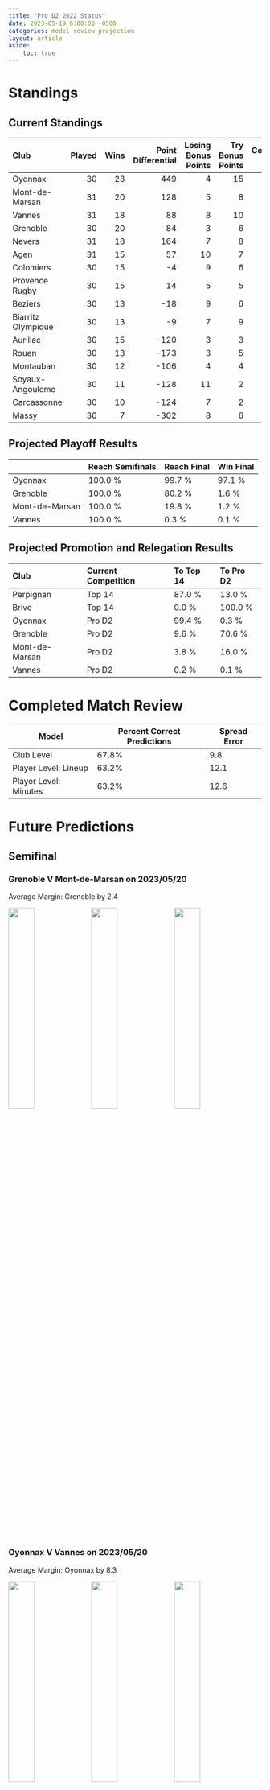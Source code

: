 ```yaml
---  
title: "Pro D2 2022 Status"  
date: 2023-05-19 6:00:00 -0500  
categories: model review projection  
layout: article  
aside:  
    toc: true  
---
```

# Standings

## Current Standings


| Club               |   Played |   Wins |   Point Differential |   Losing Bonus Points |   Try Bonus Points |   Competition Points |
|:-------------------|---------:|-------:|---------------------:|----------------------:|-------------------:|---------------------:|
| Oyonnax            |       30 |     23 |                  449 |                     4 |                 15 |                  113 |
| Mont-de-Marsan     |       31 |     20 |                  128 |                     5 |                  8 |                   93 |
| Vannes             |       31 |     18 |                   88 |                     8 |                 10 |                   92 |
| Grenoble           |       30 |     20 |                   84 |                     3 |                  6 |                   91 |
| Nevers             |       31 |     18 |                  164 |                     7 |                  8 |                   89 |
| Agen               |       31 |     15 |                   57 |                    10 |                  7 |                   79 |
| Colomiers          |       30 |     15 |                   -4 |                     9 |                  6 |                   75 |
| Provence Rugby     |       30 |     15 |                   14 |                     5 |                  5 |                   70 |
| Beziers            |       30 |     13 |                  -18 |                     9 |                  6 |                   69 |
| Biarritz Olympique |       30 |     13 |                   -9 |                     7 |                  9 |                   68 |
| Aurillac           |       30 |     15 |                 -120 |                     3 |                  3 |                   66 |
| Rouen              |       30 |     13 |                 -173 |                     3 |                  5 |                   60 |
| Montauban          |       30 |     12 |                 -106 |                     4 |                  4 |                   58 |
| Soyaux-Angouleme   |       30 |     11 |                 -128 |                    11 |                  2 |                   57 |
| Carcassonne        |       30 |     10 |                 -124 |                     7 |                  2 |                   51 |
| Massy              |       30 |      7 |                 -302 |                     8 |                  6 |                   42 |



## Projected Playoff Results


|                | Reach Semifinals   | Reach Final   | Win Final   |
|:---------------|:-------------------|:--------------|:------------|
| Oyonnax        | 100.0 %            | 99.7 %        | 97.1 %      |
| Grenoble       | 100.0 %            | 80.2 %        | 1.6 %       |
| Mont-de-Marsan | 100.0 %            | 19.8 %        | 1.2 %       |
| Vannes         | 100.0 %            | 0.3 %         | 0.1 %       |



## Projected Promotion and Relegation Results


| Club           | Current Competition   | To Top 14   | To Pro D2   |
|:---------------|:----------------------|:------------|:------------|
| Perpignan      | Top 14                | 87.0 %      | 13.0 %      |
| Brive          | Top 14                | 0.0 %       | 100.0 %     |
| Oyonnax        | Pro D2                | 99.4 %      | 0.3 %       |
| Grenoble       | Pro D2                | 9.6 %       | 70.6 %      |
| Mont-de-Marsan | Pro D2                | 3.8 %       | 16.0 %      |
| Vannes         | Pro D2                | 0.2 %       | 0.1 %       |



# Completed Match Review


| Model | Percent Correct Predictions | Spread Error |
| ------ | ------ | ------ |
| Club Level | 67.8% | 9.8 |
| Player Level: Lineup | 63.2% | 12.1 |
| Player Level: Minutes | 63.2% | 12.6 |


# Future Predictions

## Semifinal

### Grenoble V Mont-de-Marsan on 2023/05/20


Average Margin: Grenoble by 2.4

<p float="left">
<img src="plots/performances_Grenoble_V_Mont-de-Marsan_32.png" width="32%" />
<img src="plots/resultbar_Grenoble_V_Mont-de-Marsan_32.png" width="32%" />
<img src="plots/spreads_Grenoble_V_Mont-de-Marsan_32.png" width="32%" />
</p>

### Oyonnax V Vannes on 2023/05/20


Average Margin: Oyonnax by 8.3

<p float="left">
<img src="plots/performances_Oyonnax_V_Vannes_32.png" width="32%" />
<img src="plots/resultbar_Oyonnax_V_Vannes_32.png" width="32%" />
<img src="plots/spreads_Oyonnax_V_Vannes_32.png" width="32%" />
</p>
